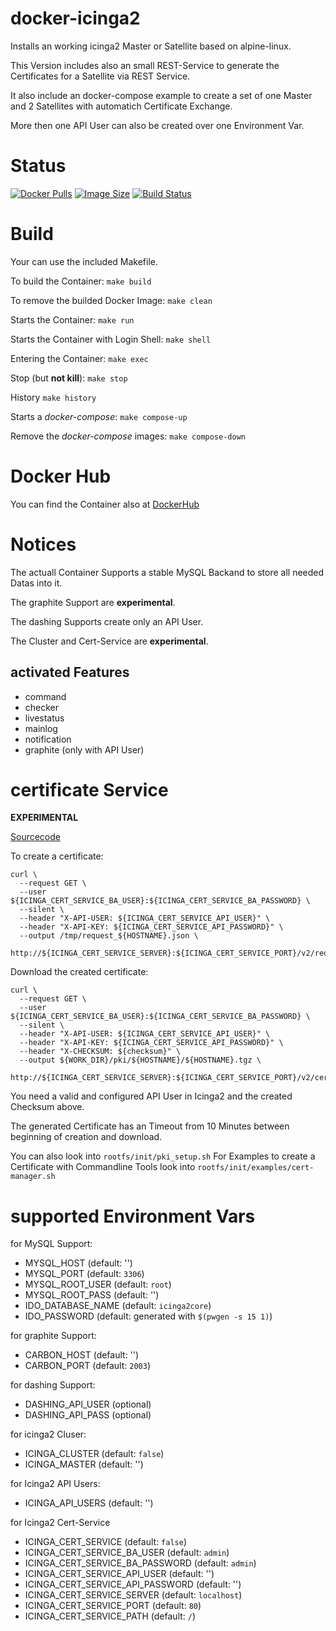 docker-icinga2
==============

Installs an working icinga2 Master or Satellite based on alpine-linux.

This Version includes also an small REST-Service to generate the Certificates for a Satellite via REST Service.

It also include an docker-compose example to create a set of one Master and 2 Satellites with automatich Certificate Exchange.

More then one API User can also be created over one Environment Var.


# Status

[![Docker Pulls](https://img.shields.io/docker/pulls/bodsch/docker-icinga2.svg?branch=1704-01)][hub]
[![Image Size](https://images.microbadger.com/badges/image/bodsch/docker-icinga2.svg?branch=1704-01)][microbadger]
[![Build Status](https://travis-ci.org/bodsch/docker-icinga2.svg?branch=1704-01)][travis]

[hub]: https://hub.docker.com/r/bodsch/docker-icinga2/
[microbadger]: https://microbadger.com/images/bodsch/docker-icinga2
[travis]: https://travis-ci.org/bodsch/docker-icinga2


# Build

Your can use the included Makefile.

To build the Container: `make build`

To remove the builded Docker Image: `make clean`

Starts the Container: `make run`

Starts the Container with Login Shell: `make shell`

Entering the Container: `make exec`

Stop (but **not kill**): `make stop`

History `make history`

Starts a *docker-compose*: `make compose-up`

Remove the *docker-compose* images: `make compose-down`


# Docker Hub

You can find the Container also at  [DockerHub](https://hub.docker.com/r/bodsch/docker-icinga2/)


# Notices

The actuall Container Supports a stable MySQL Backand to store all needed Datas into it.

The graphite Support are **experimental**.

The dashing Supports create only an API User.

The Cluster and Cert-Service are **experimental**.

## activated Features

- command
- checker
- livestatus
- mainlog
- notification
- graphite (only with API User)


# certificate Service

**EXPERIMENTAL**

[Sourcecode](https://github.com/bodsch/ruby-icinga-cert-service)

To create a certificate:

    curl \
      --request GET \
      --user ${ICINGA_CERT_SERVICE_BA_USER}:${ICINGA_CERT_SERVICE_BA_PASSWORD} \
      --silent \
      --header "X-API-USER: ${ICINGA_CERT_SERVICE_API_USER}" \
      --header "X-API-KEY: ${ICINGA_CERT_SERVICE_API_PASSWORD}" \
      --output /tmp/request_${HOSTNAME}.json \
      http://${ICINGA_CERT_SERVICE_SERVER}:${ICINGA_CERT_SERVICE_PORT}/v2/request/${HOSTNAME}

Download the created certificate:

    curl \
      --request GET \
      --user ${ICINGA_CERT_SERVICE_BA_USER}:${ICINGA_CERT_SERVICE_BA_PASSWORD} \
      --silent \
      --header "X-API-USER: ${ICINGA_CERT_SERVICE_API_USER}" \
      --header "X-API-KEY: ${ICINGA_CERT_SERVICE_API_PASSWORD}" \
      --header "X-CHECKSUM: ${checksum}" \
      --output ${WORK_DIR}/pki/${HOSTNAME}/${HOSTNAME}.tgz \
       http://${ICINGA_CERT_SERVICE_SERVER}:${ICINGA_CERT_SERVICE_PORT}/v2/cert/${HOSTNAME}

You need a valid and configured API User in Icinga2 and the created Checksum above.

The generated Certificate has an Timeout from 10 Minutes between beginning of creation and download.

You can also look into `rootfs/init/pki_setup.sh`
For Examples to create a Certificate with Commandline Tools look into `rootfs/init/examples/cert-manager.sh`



# supported Environment Vars

for MySQL Support:

  - MYSQL_HOST  (default: '')
  - MYSQL_PORT  (default: `3306`)
  - MYSQL_ROOT_USER  (default: `root`)
  - MYSQL_ROOT_PASS  (default: '')
  - IDO_DATABASE_NAME  (default: `icinga2core`)
  - IDO_PASSWORD (default: generated with `$(pwgen -s 15 1)`)

for graphite Support:

  - CARBON_HOST  (default: '')
  - CARBON_PORT  (default: `2003`)

for dashing Support:

  - DASHING_API_USER  (optional)
  - DASHING_API_PASS  (optional)

for icinga2 Cluser:

  - ICINGA_CLUSTER (default: `false`)
  - ICINGA_MASTER  (default: '')

for Icinga2 API Users:

  - ICINGA_API_USERS (default: '')

for Icinga2 Cert-Service

  - ICINGA_CERT_SERVICE (default: `false`)
  - ICINGA_CERT_SERVICE_BA_USER (default: `admin`)
  - ICINGA_CERT_SERVICE_BA_PASSWORD (default: `admin`)
  - ICINGA_CERT_SERVICE_API_USER (default: '')
  - ICINGA_CERT_SERVICE_API_PASSWORD (default: '')
  - ICINGA_CERT_SERVICE_SERVER (default: `localhost`)
  - ICINGA_CERT_SERVICE_PORT (default: `80`)
  - ICINGA_CERT_SERVICE_PATH (default: `/`)

